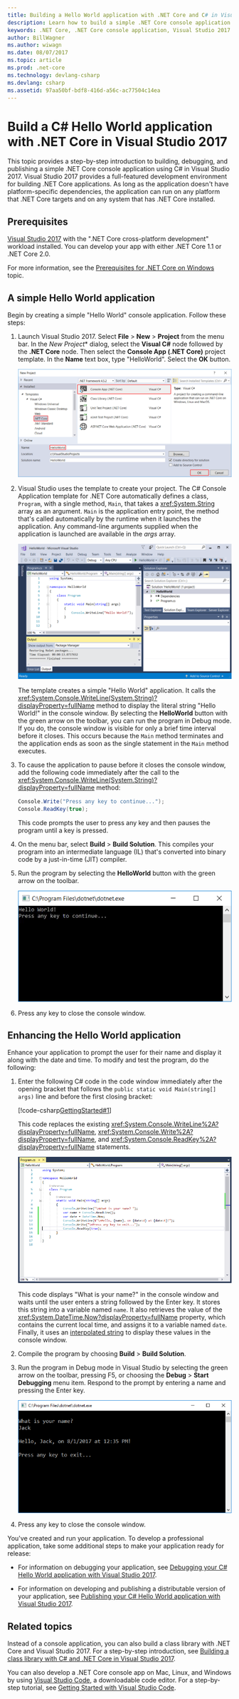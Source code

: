```yaml
---
title: Building a Hello World application with .NET Core and C# in Visual Studio 2017
description: Learn how to build a simple .NET Core console application with C# using Visual Studio 2017.
keywords: .NET Core, .NET Core console application, Visual Studio 2017
author: BillWagner
ms.author: wiwagn
ms.date: 08/07/2017
ms.topic: article
ms.prod: .net-core
ms.technology: devlang-csharp
ms.devlang: csharp
ms.assetid: 97aa50bf-bdf8-416d-a56c-ac77504c14ea
---
```


# Build a C# Hello World application with .NET Core in Visual Studio 2017

This topic provides a step-by-step introduction to building, debugging, and publishing a simple .NET Core console application using C# in Visual Studio 2017. Visual Studio 2017 provides a full-featured development environment for building .NET Core applications. As long as the application doesn't have platform-specific dependencies, the application can run on any platform that .NET Core targets and on any system that has .NET Core installed.

## Prerequisites

[Visual Studio 2017](https://www.visualstudio.com/downloads/) with the ".NET Core cross-platform development" workload installed. You can develop your app with either .NET Core 1.1 or .NET Core 2.0.

For more information, see the [Prerequisites for .NET Core on Windows](../../core/windows-prerequisites.md) topic.

## A simple Hello World application

Begin by creating a simple "Hello World" console application. Follow these steps:

1. Launch Visual Studio 2017. Select **File** > **New** > **Project** from the menu bar. In the *New Project** dialog, select the **Visual C#** node followed by the **.NET Core** node. Then select the **Console App (.NET Core)** project template. In the **Name** text box, type "HelloWorld". Select the **OK** button.

   ![New Project dialog with Console App selected](./media/with-visual-studio/newproject.png)
   
1. Visual Studio uses the template to create your project. The C# Console Application template for .NET Core automatically defines a class, `Program`, with a single method, `Main`, that takes a <xref:System.String> array as an argument. `Main` is the application entry point, the method that's called automatically by the runtime when it launches the application. Any command-line arguments supplied when the application is launched are available in the *args* array.

   ![Visual Studio and the new HelloWorld project](./media/with-visual-studio/devenv.png)

   The template creates a simple "Hello World" application. It calls the <xref:System.Console.WriteLine(System.String)?displayProperty=fullName> method to display the literal string "Hello World!" in the console window. By selecting the **HelloWorld** button with the green arrow on the toolbar, you can run the program in Debug mode. If you do, the console window is visible for only a brief time interval before it closes. This occurs because the `Main` method terminates and the application ends as soon as the single statement in the `Main` method executes.

1. To cause the application to pause before it closes the console window, add the following code immediately after the call to the <xref:System.Console.WriteLine(System.String)?displayProperty=fullName> method:

   ```csharp
   Console.Write("Press any key to continue...");
   Console.ReadKey(true);
   ```
   This code prompts the user to press any key and then pauses the program until a key is pressed.

1. On the menu bar, select **Build** > **Build Solution**. This compiles your program into an intermediate language (IL) that's converted into binary code by a just-in-time (JIT) compiler.

1. Run the program by selecting the **HelloWorld** button with the green arrow on the toolbar.

   ![Console window showing Hello World Press any key to continue](./media/with-visual-studio/helloworld1.png)

1. Press any key to close the console window.

## Enhancing the Hello World application

Enhance your application to prompt the user for their name and display it along with the date and time. To modify and test the program, do the following:

1. Enter the following C# code in the code window immediately after the opening bracket that follows the `public static void Main(string[] args)` line and before the first closing bracket:

   [!code-csharp[GettingStarted#1](../../../samples/snippets/csharp/getting_started/with_visual_studio/helloworld.cs#1)]

   This code replaces the existing <xref:System.Console.WriteLine%2A?displayProperty=fullName>, <xref:System.Console.Write%2A?displayProperty=fullName>, and <xref:System.Console.ReadKey%2A?displayProperty=fullName> statements.

   ![Visual Studio Program c-sharp file with updated Main method](./media/with-visual-studio/codewindow.png)

   This code displays "What is your name?" in the console window and waits until the user enters a string followed by the Enter key. It stores this string into a variable named `name`. It also retrieves the value of the <xref:System.DateTime.Now?displayProperty=fullName> property, which contains the current local time, and assigns it to a variable named `date`. Finally, it uses an [interpolated string](../../csharp/language-reference/interpolated-strings.md) to display these values in the console window.

1. Compile the program by choosing **Build** > **Build Solution**.

1. Run the program in Debug mode in Visual Studio by selecting the green arrow on the toolbar, pressing F5, or choosing the **Debug** > **Start Debugging** menu item. Respond to the prompt by entering a name and pressing the Enter key.

   ![Console window with modified program output](./media/with-visual-studio/helloworld2.png)

1. Press any key to close the console window.

You've created and run your application. To develop a professional application, take some additional steps to make your application ready for release:

- For information on debugging your application, see [Debugging your C# Hello World application with Visual Studio 2017](debugging-with-visual-studio.md).

- For information on developing and publishing a distributable version of your application, see [Publishing your C# Hello World application with Visual Studio 2017](publishing-with-visual-studio.md).

## Related topics

Instead of a console application, you can also build a class library with .NET Core and Visual Studio 2017. For a step-by-step introduction, see [Building a class library with C# and .NET Core in Visual Studio 2017](../../csharp/getting-started/library-with-visual-studio.md).

You can also develop a .NET Core console app on Mac, Linux, and Windows by using [Visual Studio Code](https://code.visualstudio.com/), a downloadable code editor. For a step-by-step tutorial, see [Getting Started with Visual Studio Code](with-visual-studio-code.md).
